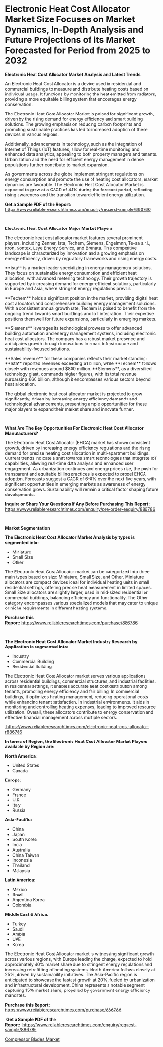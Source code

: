 <p><h1>Electronic Heat Cost Allocator Market Size Focuses on Market Dynamics, In-Depth Analysis and Future Projections of its Market Forecasted for Period from 2025 to 2032</h1></p><p><strong>Electronic Heat Cost Allocator Market Analysis and Latest Trends</strong></p>
<p><p>An Electronic Heat Cost Allocator is a device used in residential and commercial buildings to measure and distribute heating costs based on individual usage. It functions by monitoring the heat emitted from radiators, providing a more equitable billing system that encourages energy conservation.</p><p>The Electronic Heat Cost Allocator Market is poised for significant growth, driven by the rising demand for energy efficiency and smart building solutions. The growing emphasis on reducing carbon footprints and promoting sustainable practices has led to increased adoption of these devices in various regions. </p><p>Additionally, advancements in technology, such as the integration of Internet of Things (IoT) features, allow for real-time monitoring and enhanced data analytics, appealing to both property managers and tenants. Urbanization and the need for efficient energy management in dense populations further contribute to market expansion. </p><p>As governments across the globe implement stringent regulations on energy consumption and promote the use of heating cost allocators, market dynamics are favorable. The Electronic Heat Cost Allocator Market is expected to grow at a CAGR of 4.1% during the forecast period, reflecting rising awareness and the transition toward efficient energy utilization.</p></p>
<p><strong>Get a Sample PDF of the Report:&nbsp;</strong> <a href="https://www.reliableresearchtimes.com/enquiry/request-sample/886786?utm_campaign=2273&utm_medium=2&utm_source=Github&utm_content=ia&utm_term=08042025&utm_id=electronic-heat-cost-allocator">https://www.reliableresearchtimes.com/enquiry/request-sample/886786</a></p>
<p>&nbsp;</p>
<p><strong>Electronic Heat Cost Allocator Major Market Players</strong></p>
<p><p>The electronic heat cost allocator market features several prominent players, including Zenner, Ista, Techem, Siemens, Engelmnn, Te-sa s.r.l., Itron, Sontex, Leye Energy Service, and Brunata. This competitive landscape is characterized by innovation and a growing emphasis on energy efficiency, driven by regulatory frameworks and rising energy costs.</p><p>**Ista** is a market leader specializing in energy management solutions. They focus on sustainable energy consumption and efficient heat allocation, with advanced metering technology. Their growth trajectory is supported by increasing demand for energy-efficient solutions, particularly in Europe and Asia, where stringent energy regulations prevail.</p><p>**Techem** holds a significant position in the market, providing digital heat cost allocators and comprehensive building energy management solutions. With a consistent annual growth rate, Techem is poised to benefit from the ongoing trend towards smart buildings and IoT integration. Their expertise positions them well for future expansions, particularly in emerging markets.</p><p>**Siemens** leverages its technological prowess to offer advanced building automation and energy management systems, including electronic heat cost allocators. The company has a robust market presence and anticipates growth through innovations in smart infrastructure and sustainability-focused solutions.</p><p>**Sales revenue** for these companies reflects their market standing: **Ista** reported revenues exceeding $1 billion, while **Techem** follows closely with revenues around $800 million. **Siemens**, as a diversified technology giant, commands higher figures, with its total revenue surpassing €60 billion, although it encompasses various sectors beyond heat allocation.</p><p>The global electronic heat cost allocator market is projected to grow significantly, driven by increasing energy efficiency demands and technological advancements, presenting ample opportunities for these major players to expand their market share and innovate further.</p></p>
<p>&nbsp;</p>
<p><strong>What Are The Key Opportunities For Electronic Heat Cost Allocator Manufacturers?</strong></p>
<p><p>The Electronic Heat Cost Allocator (EHCA) market has shown consistent growth, driven by increasing energy efficiency regulations and the rising demand for precise heating cost allocation in multi-apartment buildings. Current trends indicate a shift towards smart technologies that integrate IoT capabilities, allowing real-time data analysis and enhanced user engagement. As urbanization continues and energy prices rise, the push for transparent and equitable billing practices is expected to propel EHCA adoption. Forecasts suggest a CAGR of 6-8% over the next five years, with significant opportunities in emerging markets as awareness of energy conservation grows. Sustainability will remain a critical factor shaping future developments.</p></p>
<p><strong>Inquire or Share Your Questions If Any Before Purchasing This Report:</strong> <a href="https://www.reliableresearchtimes.com/enquiry/pre-order-enquiry/886786?utm_campaign=2273&utm_medium=2&utm_source=Github&utm_content=ia&utm_term=08042025&utm_id=electronic-heat-cost-allocator">https://www.reliableresearchtimes.com/enquiry/pre-order-enquiry/886786</a></p>
<p>&nbsp;</p>
<p><strong>Market Segmentation</strong></p>
<p><strong>The Electronic Heat Cost Allocator Market Analysis by types is segmented into:</strong></p>
<p><ul><li>Miniature</li><li>Small Size</li><li>Other</li></ul></p>
<p><p>The Electronic Heat Cost Allocator market can be categorized into three main types based on size: Miniature, Small Size, and Other. Miniature allocators are compact devices ideal for individual heating units in small residential settings, offering precise heat measurement in limited spaces. Small Size allocators are slightly larger, used in mid-sized residential or commercial buildings, balancing efficiency and functionality. The Other category encompasses various specialized models that may cater to unique or niche requirements in different heating systems.</p></p>
<p><strong>Purchase this Report:&nbsp;</strong><a href="https://www.reliableresearchtimes.com/purchase/886786?utm_campaign=2273&utm_medium=2&utm_source=Github&utm_content=ia&utm_term=08042025&utm_id=electronic-heat-cost-allocator">https://www.reliableresearchtimes.com/purchase/886786</a></p>
<p>&nbsp;</p>
<p><strong>The Electronic Heat Cost Allocator Market Industry Research by Application is segmented into:</strong></p>
<p><ul><li>Industry</li><li>Commercial Building</li><li>Residential Building</li></ul></p>
<p><p>The Electronic Heat Cost Allocator market serves various applications across residential buildings, commercial structures, and industrial facilities. In residential settings, it enables accurate heat cost distribution among tenants, promoting energy efficiency and fair billing. In commercial buildings, it optimizes heating management, reducing operational costs while enhancing tenant satisfaction. In industrial environments, it aids in monitoring and controlling heating expenses, leading to improved resource utilization. Overall, these allocators contribute to energy conservation and effective financial management across multiple sectors.</p></p>
<p><a href="https://www.reliableresearchtimes.com/electronic-heat-cost-allocator-r886786?utm_campaign=2273&utm_medium=2&utm_source=Github&utm_content=ia&utm_term=08042025&utm_id=electronic-heat-cost-allocator">&nbsp;https://www.reliableresearchtimes.com/electronic-heat-cost-allocator-r886786</a></p>
<p><strong>In terms of Region, the Electronic Heat Cost Allocator Market Players available by Region are:</strong></p>
<p>
    <p> <strong> North America: </strong>
        <ul>
            <li>United States</li>
            <li>Canada</li>
        </ul>
        </p> 
    <p> <strong> Europe: </strong>
        <ul>
            <li>Germany</li>
            <li>France</li>
            <li>U.K.</li>
            <li>Italy</li>
            <li>Russia</li>
        </ul>
        </p> 
    <p> <strong> Asia-Pacific: </strong>
        <ul>
            <li>China</li>
            <li>Japan</li>
            <li>South Korea</li>
            <li>India</li>
            <li>Australia</li>
            <li>China Taiwan</li>
            <li>Indonesia</li>
            <li>Thailand</li>
            <li>Malaysia</li>
        </ul>
        </p> 
    <p> <strong> Latin America: </strong>
        <ul>
            <li>Mexico</li>
            <li>Brazil</li>
            <li>Argentina Korea</li>
            <li>Colombia</li>
        </ul>
        </p> 
    <p> <strong> Middle East & Africa: </strong>
        <ul>
            <li>Turkey</li>
            <li>Saudi</li>
            <li>Arabia</li>
            <li>UAE</li>
            <li>Korea</li>
        </ul>
    </p>
    </p>
<p><p>The Electronic Heat Cost Allocator market is witnessing significant growth across various regions, with Europe leading the charge, expected to hold approximately 40% market share due to stringent energy regulations and increasing retrofitting of heating systems. North America follows closely at 25%, driven by sustainability initiatives. The Asia-Pacific region is anticipated to showcase the fastest growth at 20%, fueled by urbanization and infrastructural development. China represents a notable segment, capturing 15% market share, propelled by government energy efficiency mandates.</p></p>
<p><strong>Purchase this Report: </strong><a href="https://www.reliableresearchtimes.com/purchase/886786?utm_campaign=2273&utm_medium=2&utm_source=Github&utm_content=ia&utm_term=08042025&utm_id=electronic-heat-cost-allocator">https://www.reliableresearchtimes.com/purchase/886786</a></p>
<p>&nbsp;<strong>Get a Sample PDF of the Report:&nbsp;&nbsp;</strong><a href="https://www.reliableresearchtimes.com/enquiry/request-sample/886786?utm_campaign=2273&utm_medium=2&utm_source=Github&utm_content=ia&utm_term=08042025&utm_id=electronic-heat-cost-allocator">https://www.reliableresearchtimes.com/enquiry/request-sample/886786</a></p>
<p><strong></strong></p>
<p><p><a href="https://github.com/buenayankobl/Market-Research-Report-List-1/blob/main/compressor-blades-market.md?utm_campaign=2273&utm_medium=2&utm_source=Github&utm_content=ia&utm_term=08042025&utm_id=electronic-heat-cost-allocator">Compressor Blades Market</a></p></p>